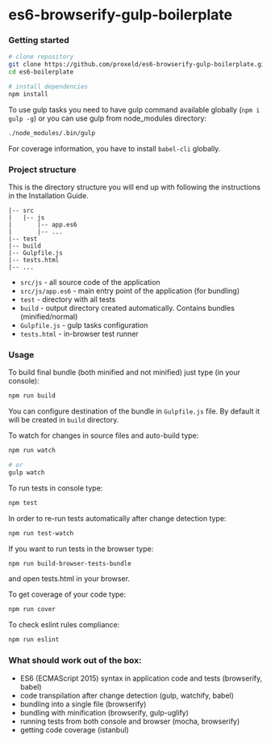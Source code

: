 es6-browserify-gulp-boilerplate
===============================

### Getting started

```bash
# clone repository
git clone https://github.com/proxeld/es6-browserify-gulp-boilerplate.git es6-boilerplate
cd es6-boilerplate

# install dependencies
npm install
```

To use gulp tasks you need to have gulp command available globally (`npm i gulp -g`) or you can use gulp from node_modules directory:

```bash
./node_modules/.bin/gulp
```

For coverage information, you have to install `babel-cli` globally.

### Project structure

This is the directory structure you will end up with following the instructions in the Installation Guide.

    |-- src 
    |   |-- js
    |       |-- app.es6
    |       |-- ...
    |-- test
    |-- build
    |-- Gulpfile.js
    |-- tests.html
    |-- ...

* `src/js` - all source code of the application
* `src/js/app.es6` - main entry point of the application (for bundling)
* `test` - directory with all tests
* `build` - output directory created automatically. Contains bundles (minified/normal)
* `Gulpfile.js` - gulp tasks configuration
* `tests.html` - in-browser test runner

### Usage

To build final bundle (both minified and not minified) just type (in your console):

```bash
npm run build
```

You can configure destination of the bundle in `Gulpfile.js` file. By default it will be created in ```build``` directory.

To watch for changes in source files and auto-build type:

```bash
npm run watch

# or
gulp watch
```

To run tests in console type:

```bash
npm test
```

In order to re-run tests automatically after change detection type:

```bash
npm run test-watch
```

If you want to run tests in the browser type:

```bash
npm run build-browser-tests-bundle
```
and open tests.html in your browser.

To get coverage of your code type:

```bash
npm run cover
```

To check eslint rules compliance:

```bash
npm run eslint
```

### What should work out of the box:

- ES6 (ECMAScript 2015) syntax in application code and tests (browserify, babel)
- code transpilation after change detection (gulp, watchify, babel)
- bundling into a single file (browserify)
- bundling with minification (browserify, gulp-uglify) 
- running tests from both console and browser (mocha, browserify)
- getting code coverage (istanbul)
